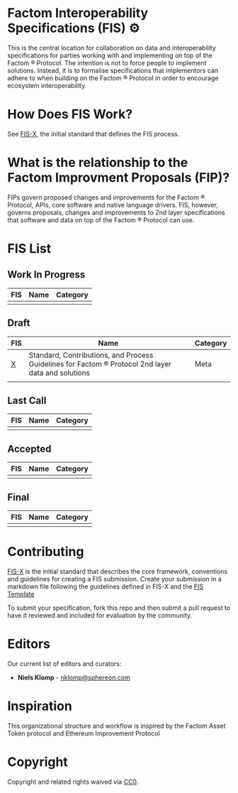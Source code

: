 # Factom Interoperability Specifications (FIS) :gear:

This is the central location for collaboration on data and interoperability specifications 
for parties working with and implementing on top of the Factom &reg; Protocol. The intention 
is not to force people to implement solutions. Instead, it is to formalise specifications 
that implementors can adhere to when building on the Factom &reg; Protocol in order to 
encourage ecosystem interoperability.

# How Does FIS Work?

See [FIS-X](FIS/x.md), the initial standard that defines the FIS process.

# What is the relationship to the Factom Improvment Proposals (FIP)?

FIPs govern proposed changes and improvements for the Factom &reg; Protocol, APIs, core 
software and native language drivers. FIS, however, governs proposals, changes and improvements 
to 2nd layer specifications that software and data on top of the Factom &reg; Protocol can use.

# FIS List

## Work In Progress

| FIS | Name | Category |
| --- | ---- | -------- |
|     |      |          |

## Draft

| FIS           | Name                                                                                                   | Category |
| ------------- | ------------------------------------------------------------------------------------------------------ | -------- |
| [X](FIS/x.md) | Standard, Contributions, and Process Guidelines for Factom &reg; Protocol 2nd layer data and solutions | Meta     |
|               |                                                                                                        |          |

## Last Call

| FIS | Name | Category |
| --- | ---- | -------- |
|     |      |          |

## Accepted

| FIS | Name | Category |
| --- | ---- | -------- |
|     |      |          |

## Final

| FIS | Name | Category |
| --- | ---- | -------- |
|     |      |          |

# Contributing

[FIS-X](FIS/x.md) is the initial standard that describes the core framework,
conventions and guidelines for creating a FIS submission. Create your submission in a 
markdown file following the guidelines defined in FIS-X and the [FIS Template](FIS/template.md)

To submit your specification, fork this repo and then submit a pull request to have
it reviewed and included for evaluation by the community.

# Editors

Our current list of editors and curators:

-   **Niels Klomp** - <nklomp@sphereon.com>

# Inspiration

This organizational structure and workflow is inspired by the Factom Asset Token protocol 
and Ethereum Improvement Protocol

# Copyright

Copyright and related rights waived via
[CC0](https://creativecommons.org/publicdomain/zero/1.0/).
